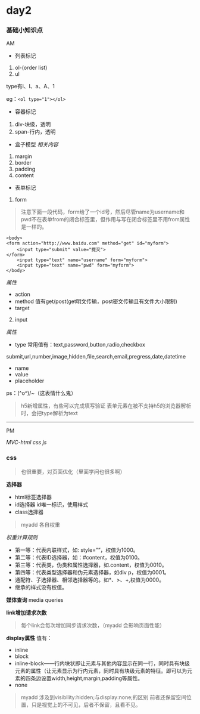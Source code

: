 # day2

### 基础小知识点

AM

* 列表标记
1. ol-(order list)
2. ul

type有i、I、a、A、1

eg：`<ol type="1"></ol>`
* 容器标记
1. div-块级，透明
2. span-行内，透明


* 盒子模型
*相关内容*
1. margin
2. border
3. padding
4. content

* 表单标记
1. form

>注意下面一段代码，form给了一个id号，然后尽管name为username和pwd不在表单from的闭合标签里，但作用与写在闭合标签里不用from属性是一样的。
```
<body>
<form action="http://www.baidu.com" method="get" id="myform">
    <input type="submit" value="提交">
</form>
    <input type="text" name="username" form="myform">
    <input type="text" name="pwd" form="myform">
</body>
```
*属性*

 - action
 - method 值有get/post(get明文传输，post密文传输且有文件大小限制)
 - target
 
2. input

*属性*

- type
常用值有：text,password,button,radio,checkbox

submit,url,number,image,hidden,file,search,email,pregress,date,datetime
- name
- value
- placeholder

ps：\(^o^)/~（这表情什么鬼）

>h5新增属性，有些可以完成填写验证
>表单元素在被不支持h5的浏览器解析时，会把type解析为text

---
PM

*MVC-html css js*

### css
>也很重要，对页面优化（里面学问也很多啊）

**选择器**
- html标签选择器
- id选择器 id唯一标识，使用样式
- class选择器  
>myadd 各自权重

*权重计算规则*
- 第一等：代表内联样式，如: style=””，权值为1000。
- 第二等：代表ID选择器，如：#content，权值为0100。
- 第三等：代表类，伪类和属性选择器，如.content，权值为0010。
- 第四等：代表类型选择器和伪元素选择器，如div p，权值为0001。
- 通配符、子选择器、相邻选择器等的。如*、>、+,权值为0000。
- 继承的样式没有权值。


**媒体查询**
media queries

**link增加请求次数**
>每个link会每次增加同步请求次数，（myadd 会影响页面性能）

**display属性**
值有：
- inline
- block
- inline-block——行内块状即让元素与其他内容显示在同一行，同时具有块级元素的属性（让元素显示为行内元素，同时具有块级元素的特征。即可以为元素的四条边设置width,height,margin,padding等属性。
- none
>myadd 涉及到visibllity:hidden;与display:none;的区别
前者还保留空间位置，只是视觉上的不可见，后者不保留，且看不见。

